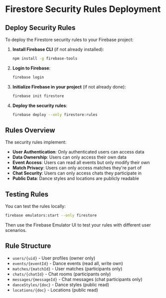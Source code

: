 # Firestore Security Rules Deployment

## Deploy Security Rules

To deploy the Firestore security rules to your Firebase project:

1. **Install Firebase CLI** (if not already installed):
   ```bash
   npm install -g firebase-tools
   ```

2. **Login to Firebase**:
   ```bash
   firebase login
   ```

3. **Initialize Firebase in your project** (if not already done):
   ```bash
   firebase init firestore
   ```

4. **Deploy the security rules**:
   ```bash
   firebase deploy --only firestore:rules
   ```

## Rules Overview

The security rules implement:

- **User Authentication**: Only authenticated users can access data
- **Data Ownership**: Users can only access their own data
- **Event Access**: Users can read all events but only modify their own
- **Match Privacy**: Users can only access matches they're part of
- **Chat Security**: Users can only access chats they participate in
- **Public Data**: Dance styles and locations are publicly readable

## Testing Rules

You can test the rules locally:

```bash
firebase emulators:start --only firestore
```

Then use the Firebase Emulator UI to test your rules with different user scenarios.

## Rule Structure

- `users/{uid}` - User profiles (owner only)
- `events/{eventId}` - Dance events (read all, write own)
- `matches/{matchId}` - User matches (participants only)
- `chats/{chatId}` - Chat rooms (participants only)
- `messages/{messageId}` - Chat messages (chat participants only)
- `danceStyles/{doc}` - Dance styles (public read)
- `locations/{doc}` - Locations (public read)


